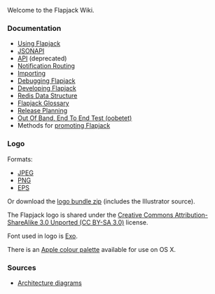 Welcome to the Flapjack Wiki.

### Documentation

- [Using Flapjack](../USING)
- [JSONAPI](../jsonapi)
- [API](../API) (deprecated)
- [Notification Routing](../Notification-Routing)
- [Importing](../IMPORTING)
- [Debugging Flapjack](../DEBUGGING)
- [Developing Flapjack](../DEVELOPING)
- [Redis Data Structure](../DATA_STRUCTURES)
- [Flapjack Glossary](../GLOSSARY)
- [Release Planning](../Release-Planning)
- [Out Of Band, End To End Test (oobetet)](../oobetet)
- Methods for [promoting Flapjack](../Promoting)

### Logo

Formats:

* [JPEG](/images/flapjack.jpg)
* [PNG](/images/flapjack.png)
* [EPS](/images/flapjack.eps)

Or download the
[logo bundle zip](/images/flapjack.zip)
(includes the Illustrator source).

The Flapjack logo is shared under the
[Creative Commons Attribution-ShareAlike 3.0 Unported (CC BY-SA 3.0)](http://creativecommons.org/licenses/by-sa/3.0/deed.en_US)
license.

Font used in logo is [Exo](http://www.google.com/fonts/specimen/Exo).

There is an [Apple colour palette](/images/Flapjack.clr) available for use on OS X.

### Sources

* [Architecture diagrams](/images/FlapjackArchitecture.key)
